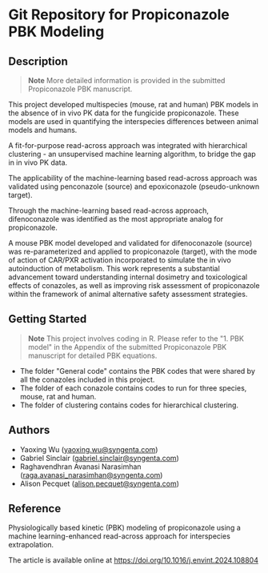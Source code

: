 # Git Repository for Propiconazole PBK Modeling

## Description

> **Note** More detailed information is provided in the submitted Propiconazole PBK manuscript.

This project developed multispecies (mouse, rat and human) PBK models in the absence of in vivo PK data for the fungicide propiconazole. These models are used in quantifying the interspecies differences between animal models and humans.

A fit-for-purpose read-across approach was integrated with hierarchical clustering - an unsupervised machine learning algorithm, to bridge the gap in in vivo PK data.

The applicability of the machine-learning based read-across approach was validated using penconazole (source) and epoxiconazole (pseudo-unknown target).

Through the machine-learning based read-across approach, difenoconazole was identified as the most appropriate analog for propiconazole.

A mouse PBK model developed and validated for difenoconazole (source) was re-parameterized and applied to propiconazole (target), with the mode of action of CAR/PXR activation incorporated to simulate the in vivo autoinduction of metabolism.
This work represents a substantial advancement toward understanding internal dosimetry and toxicological effects of conazoles, as well as improving risk assessment of propiconazole within the framework of animal alternative safety assessment strategies.

## Getting Started

> **Note** This project involves coding in R. Please refer to the "1. PBK model" in the Appendix of the submitted Propiconazole PBK manuscript for detailed PBK equations.

- The folder "General code" contains the PBK codes that were shared by all the conazoles included in this project.
- The folder of each conazole contains codes to run for three species, mouse, rat and human.
- The folder of clustering contains codes for hierarchical clustering.

## Authors

- Yaoxing Wu ([yaoxing.wu@syngenta.com](mailto:yaoxing.wu@syngenta.com))
- Gabriel Sinclair ([gabriel.sinclair@syngenta.com](mailto:Gabriel.Sinclair@syngenta.com))
- Raghavendhran Avanasi Narasimhan ([raga.avanasi_narasimhan@syngenta.com](mailto:raga.avanasi_narasimhan@syngenta.com))
- Alison Pecquet ([alison.pecquet@syngenta.com](mailto:Alison.Pecquet@syngenta.com))

## Reference

Physiologically based kinetic (PBK) modeling of propiconazole using a machine learning-enhanced read-across approach for interspecies extrapolation.

The article is available online at https://doi.org/10.1016/j.envint.2024.108804 
